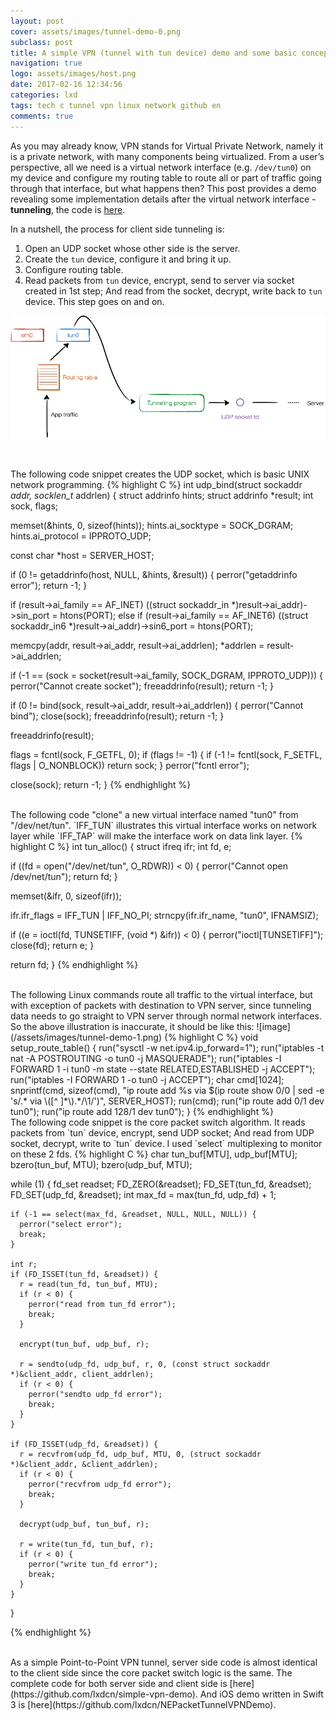 ```yaml
---
layout: post
cover: assets/images/tunnel-demo-0.png
subclass: post
title: A simple VPN (tunnel with tun device) demo and some basic concepts
navigation: true
logo: assets/images/host.png
date: 2017-02-16 12:34:56
categories: lxd
tags: tech c tunnel vpn linux network github en
comments: true
---
```



As you may already know, VPN stands for Virtual Private Network, namely it is a private network, with many components being virtualized. From a user’s perspective, all we need is a virtual network interface (e.g. `/dev/tun0`) on my device and configure my routing table to route all or part of traffic going through that interface, but what happens then? This post provides a demo revealing some implementation details after the virtual network interface - **tunneling**, the code is [here](https://github.com/lxdcn/simple-vpn-demo).


In a nutshell, the process for client side tunneling is:

1. Open an UDP socket whose other side is the server.
2. Create the `tun` device, configure it and bring it up.
3. Configure routing table.
4. Read packets from `tun` device, encrypt, send to server via socket created in 1st step; And read from the socket, decrypt, write back to `tun` device. This step goes on and on.

![image](/assets/images/tunnel-demo-0.png)

<br />

The following code snippet creates the UDP socket, which is basic UNIX network programming.
{% highlight C %}
int udp_bind(struct sockaddr *addr, socklen_t* addrlen) {
  struct addrinfo hints;
  struct addrinfo *result;
  int sock, flags;

  memset(&hints, 0, sizeof(hints));
  hints.ai_socktype = SOCK_DGRAM;
  hints.ai_protocol = IPPROTO_UDP;

  const char *host = SERVER_HOST;

  if (0 != getaddrinfo(host, NULL, &hints, &result)) {
    perror("getaddrinfo error");
    return -1;
  }

  if (result->ai_family == AF_INET)
    ((struct sockaddr_in *)result->ai_addr)->sin_port = htons(PORT);
  else if (result->ai_family == AF_INET6)
    ((struct sockaddr_in6 *)result->ai_addr)->sin6_port = htons(PORT);

  memcpy(addr, result->ai_addr, result->ai_addrlen);
  *addrlen = result->ai_addrlen;

  if (-1 == (sock = socket(result->ai_family, SOCK_DGRAM, IPPROTO_UDP))) {
    perror("Cannot create socket");
    freeaddrinfo(result);
    return -1;
  }

  if (0 != bind(sock, result->ai_addr, result->ai_addrlen)) {
    perror("Cannot bind");
    close(sock);
    freeaddrinfo(result);
    return -1;
  }

  freeaddrinfo(result);

  flags = fcntl(sock, F_GETFL, 0);
  if (flags != -1) {
    if (-1 != fcntl(sock, F_SETFL, flags | O_NONBLOCK))
      return sock;
  }
  perror("fcntl error");

  close(sock);
  return -1;
}
{% endhighlight %}


<br />
The following code "clone" a new virtual interface named "tun0" from "/dev/net/tun". `IFF_TUN` illustrates this virtual interface works on network layer while `IFF_TAP` will make the interface work on data link layer.
{% highlight C %}
int tun_alloc() {
  struct ifreq ifr;
  int fd, e;

  if ((fd = open("/dev/net/tun", O_RDWR)) < 0) {
    perror("Cannot open /dev/net/tun");
    return fd;
  }

  memset(&ifr, 0, sizeof(ifr));

  ifr.ifr_flags = IFF_TUN | IFF_NO_PI;
  strncpy(ifr.ifr_name, "tun0", IFNAMSIZ);

  if ((e = ioctl(fd, TUNSETIFF, (void *) &ifr)) < 0) {
    perror("ioctl[TUNSETIFF]");
    close(fd);
    return e;
  }

  return fd;
}
{% endhighlight %}


<br />
The following Linux commands route all traffic to the virtual interface, but with exception of packets with destination to VPN server, since tunneling data needs to go straight to VPN server through normal network interfaces. So the above illustration is inaccurate, it should be like this:
![image](/assets/images/tunnel-demo-1.png)
{% highlight C %}
void setup_route_table() {
  run("sysctl -w net.ipv4.ip_forward=1");
  run("iptables -t nat -A POSTROUTING -o tun0 -j MASQUERADE");
  run("iptables -I FORWARD 1 -i tun0 -m state --state RELATED,ESTABLISHED -j ACCEPT");
  run("iptables -I FORWARD 1 -o tun0 -j ACCEPT");
  char cmd[1024];
  snprintf(cmd, sizeof(cmd), "ip route add %s via $(ip route show 0/0 | sed -e 's/.* via \([^ ]*\).*/\1/')", SERVER_HOST);
  run(cmd);
  run("ip route add 0/1 dev tun0");
  run("ip route add 128/1 dev tun0");
}
{% endhighlight %}



<br />
The following code snippet is the core packet switch algorithm. It reads packets from `tun` device, encrypt, send UDP socket; And read from UDP socket, decrypt, write to `tun` device. I used `select` multiplexing to monitor on these 2 fds.
{% highlight C %}
char tun_buf[MTU], udp_buf[MTU];
  bzero(tun_buf, MTU);
  bzero(udp_buf, MTU);

  while (1) {
    fd_set readset;
    FD_ZERO(&readset);
    FD_SET(tun_fd, &readset);
    FD_SET(udp_fd, &readset);
    int max_fd = max(tun_fd, udp_fd) + 1;

    if (-1 == select(max_fd, &readset, NULL, NULL, NULL)) {
      perror("select error");
      break;
    }

    int r;
    if (FD_ISSET(tun_fd, &readset)) {
      r = read(tun_fd, tun_buf, MTU);
      if (r < 0) {
        perror("read from tun_fd error");
        break;
      }

      encrypt(tun_buf, udp_buf, r);

      r = sendto(udp_fd, udp_buf, r, 0, (const struct sockaddr *)&client_addr, client_addrlen);
      if (r < 0) {
        perror("sendto udp_fd error");
        break;
      }
    }

    if (FD_ISSET(udp_fd, &readset)) {
      r = recvfrom(udp_fd, udp_buf, MTU, 0, (struct sockaddr *)&client_addr, &client_addrlen);
      if (r < 0) {
        perror("recvfrom udp_fd error");
        break;
      }

      decrypt(udp_buf, tun_buf, r);

      r = write(tun_fd, tun_buf, r);
      if (r < 0) {
        perror("write tun_fd error");
        break;
      }
    }
  }

{% endhighlight %}

<br />
As a simple Point-to-Point VPN tunnel, server side code is almost identical to the client side since the core packet switch logic is the same. The complete code for both server side and client side is [here](https://github.com/lxdcn/simple-vpn-demo). And iOS demo written in Swift 3 is [here](https://github.com/lxdcn/NEPacketTunnelVPNDemo).

